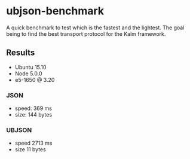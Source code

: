 # ubjson-benchmark
A quick benchmark to test which is the fastest and the lightest.
The goal being to find the best transport protocol for the Kalm framework.

## Results

- Ubuntu 15.10
- Node 5.0.0
- e5-1650 @ 3.20

### JSON 

* speed: 369 ms
* size: 144 bytes

### UBJSON

* speed 2713 ms
* size 11 bytes
